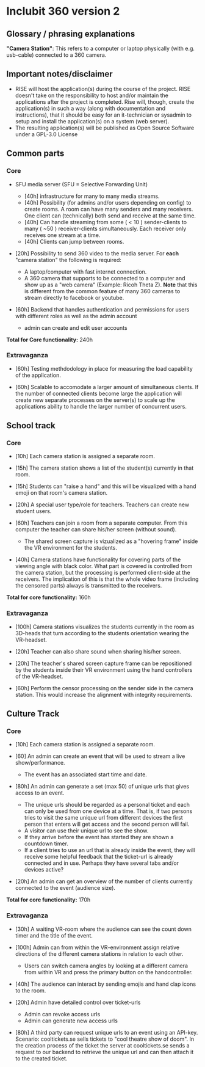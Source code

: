 # Inclubit 360 version 2

## Glossary / phrasing explanations
**"Camera Station"**: This refers to a computer or laptop physically (with e.g. usb-cable) connected to a 360 camera.

## Important notes/disclaimer
- RISE will host the application(s) during the course of the project. RISE doesn't take on the responsibility to host and/or maintain the applications after the project is completed. Rise will, though, create the application(s) in such a way (along with documentation and instructions), that it should be easy for an it-technician or sysadmin to setup and install the application(s) on a system (web server).
- The resulting application(s) will be published as Open Source Software under a GPL-3.0 License


## Common parts
### Core
- SFU media server (SFU = Selective Forwarding Unit)
  - [40h] infrastructure for many to many media streams.
  - [40h] Possibility (for admins and/or users depending on config) to create rooms. A room can have many senders and many receivers. One client can (technically) both send and receive at the same time.
  - [40h] Can handle streaming from some ( < 10 ) sender-clients to many ( ~50 ) receiver-clients simultaneously. Each receiver only receives one stream at a time.
  <!-- - [20h] Receiveing clients can switch/choose between the sending streams. -->
  - [40h] Clients can jump between rooms.


- [20h] Possibility to send 360 video to the media server. For **each** "camera station" the following is required:
  - A laptop/computer with fast internet connection.
  - A 360 camera that supports to be connected to a computer and show up as a "web camera" (Example: Ricoh Theta Z). **Note** that this is different from the common feature of many 360 cameras to stream directly to facebook or youtube.

- [60h] Backend that handles authentication and permissions for users with different roles as well as the admin account
  - admin can create and edit user accounts

**Total for Core functionality:** 240h

### Extravaganza
- [60h] Testing methdodology in place for measuring the load capability of the application.

- [60h] Scalable to accomodate a larger amount of simultaneous clients. If the number of connected clients become large the application will create new separate processes on the server(s) to scale up the applications ability to handle the larger number of concurrent users.





## School track
### Core
- [10h] Each camera station is assigned a separate room.

- [15h] The camera station shows a list of the student(s) currently in that room.

- [15h] Students can "raise a hand" and this will be visualized with a hand emoji on that room's camera station.

- [20h] A special user type/role for teachers. Teachers can create new student users.

- [60h] Teachers can join a room from a separate computer. From this computer the teacher can share his/her screen (without sound).
  - The shared screen capture is vizualized as a "hovering frame" inside the VR environment for the students.

- [40h] Camera stations have functionality for covering parts of the viewing angle with black color. What part is covered is controlled from the camera station, but the processing is performed client-side at the receivers. The implication of this is that the whole video frame (including the censored parts) always is transmitted to the receivers.

**Total for core functionality:** 160h

### Extravaganza
- [100h] Camera stations visualizes the students currently in the room as 3D-heads that turn according to the students orientation wearing the VR-headset.

- [20h] Teacher can also share sound when sharing his/her screen.

- [20h] The teacher's shared screen capture frame can be repositioned by the students inside their VR environment using the hand controllers of the VR-headset.

- [60h] Perform the censor processing on the sender side in the camera station. This would increase the alignment with integrity requirements.


## Culture Track
### Core
- [10h] Each camera station is assigned a separate room.

- [60] An admin can create an event that will be used to stream a live show/performance.
  - The event has an associated start time and date.

- [80h] An admin can generate a set (max 50) of unique urls that gives access to an event.
  - The unique urls should be regarded as a personal ticket and each can only be used from one device at a time. That is, if two persons tries to visit the same unique url from different devices the first person that enters will get access and the second person will fail.
  - A visitor can use their unique url to see the show.
  - If they arrive before the event has started they are shown a countdown timer.
  - If a client tries to use an url that is already inside the event, they will receive some helpful feedback that the ticket-url is already connected and in use. Perhaps they have several tabs and/or devices active?

- [20h] An admin can get an overview of the number of clients currently connected to the event (audience size).

**Total for core functionality:** 170h

### Extravaganza
- [30h] A waiting VR-room where the audience can see the count down timer and the title of the event.
- [100h] Admin can from within the VR-environment assign relative directions of the different camera stations in relation to each other.
  - Users can switch camera angles by looking at a different camera from within VR and press the primary button on the handcontroller.

- [40h] The audience can interact by sending emojis and hand clap icons to the room.

- [20h] Admin have detailed control over ticket-urls
  - Admin can revoke access urls
  - Admin can generate new access urls

- [80h] A third party can request unique urls to an event using an API-key. Scenario: cooltickets.se sells tickets to "cool theatre show of doom". In the creation process of the ticket the server at cooltickets.se sends a request to our backend to retrieve the unique url and can then attach it to the created ticket.